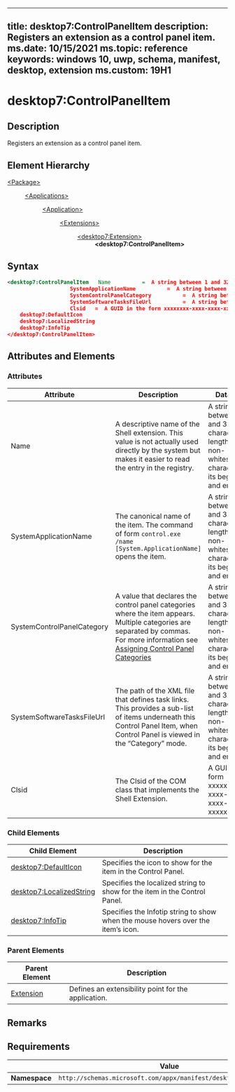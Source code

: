﻿---

title: desktop7:ControlPanelItem
description: Registers an extension as a control panel item.
ms.date: 10/15/2021
ms.topic: reference
keywords: windows 10, uwp, schema, manifest, desktop, extension 
ms.custom: 19H1
---

# desktop7:ControlPanelItem

## Description
Registers an extension as a control panel item.

## Element Hierarchy
<dl>
<dt><a href="element-package.md">&lt;Package&gt;</a></dt>
<dd>
<dl>
<dt><a href="element-applications.md">&lt;Applications&gt;</a></dt>
<dd>
<dl>
<dt><a href="element-application.md">&lt;Application&gt;</a></dt>
<dd>
<dl>
<dt><a href="element-1-extensions.md">&lt;Extensions&gt;</a></dt>
<dd>
<dl>
<dt><a href="element-desktop7-extension.md">&lt;desktop7:Extension&gt;</a></dt>
<dd><b>&lt;desktop7:ControlPanelItem&gt;</b></dd>
</dl>
</dd>
</dl>
</dd>
</dl>
</dd>
</dl>
</dd>
</dl>


## Syntax
```xml
<desktop7:ControlPanelItem   Name          =  A string between 1 and 32767 characters in length with a non-whitespace character at its beginning and end.
                    SystemApplicationName          =  A string between 1 and 32767 characters in length with a non-whitespace character at its beginning and end.
                    SystemControlPanelCategory          =  A string between 1 and 32767 characters in length with a non-whitespace character at its beginning and end.
                    SystemSoftwareTasksFileUrl          =  A string between 1 and 32767 characters in length with a non-whitespace character at its beginning and end.
                    Clsid   =  A GUID in the form xxxxxxxx-xxxx-xxxx-xxxx-xxxxxxxxxxxx. >
    desktop7:DefaultIcon
    desktop7:LocalizedString
    desktop7:InfoTip
</desktop7:ControlPanelItem>
```



## Attributes and Elements

### Attributes

| Attribute | Description | Data type | Required |
|-----------|-------------|-----------|----------|
| Name | A descriptive name of the Shell extension. This value is not actually used directly by the system but makes it easier to read the entry in the registry. | A string between 1 and 32767 characters in length with a non-whitespace character at its beginning and end. | Yes |
| SystemApplicationName | The canonical name of the item. The command of form `control.exe /name [System.ApplicationName]` opens the item. | A string between 1 and 32767 characters in length with a non-whitespace character at its beginning and end. | Yes |
| SystemControlPanelCategory | A value that declares the control panel categories where the item appears. Multiple categories are separated by commas. For more information see [Assigning Control Panel Categories](/previous-versions/windows/desktop/legacy/cc144183(v=vs.85))| A string between 1 and 32767 characters in length with a non-whitespace character at its beginning and end. | Yes |
| SystemSoftwareTasksFileUrl | The path of the XML file that defines task links.  This provides a sub-list of items underneath this Control Panel Item, when Control Panel is viewed in the “Category” mode. | A string between 1 and 32767 characters in length with a non-whitespace character at its beginning and end. | Yes |
| Clsid  | The Clsid of the COM class that implements the Shell Extension.  | A GUID in the form xxxxxxxx-xxxx-xxxx-xxxx-xxxxxxxxxxxx.  | Yes |

### Child Elements

| Child Element | Description |
|---------------|-------------|
| [desktop7:DefaultIcon](element-desktop7-defaulticon.md) | Specifies the icon to show for the item in the Control Panel. |  
| [desktop7:LocalizedString](element-desktop7-localizedicon.md) | Specifies the localized string to show for the item in the Control Panel. |  
| [desktop7:InfoTip](element-desktop7-infotip.md) | Specifies the Infotip string to show when the mouse hovers over the item’s icon. |  

### Parent Elements

| Parent Element | Description |
|---------------|-------------|
| [Extension](element-desktop7-extension.md) | Defines an extensibility point for the application. |  


## Remarks




## Requirements

|               |       Value                                                      |
|---------------|-------------------------------------------------------------|
| **Namespace** | `http://schemas.microsoft.com/appx/manifest/desktop/windows10/7` |